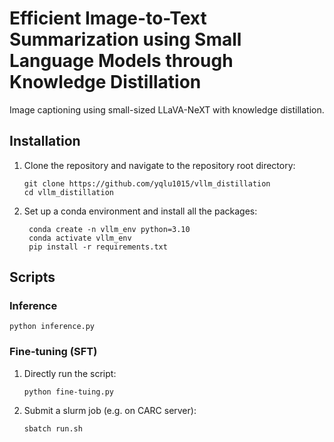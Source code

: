 # Efficient Image-to-Text Summarization using Small Language Models through Knowledge Distillation
Image captioning using small-sized LLaVA-NeXT with knowledge distillation.

## Installation
1. Clone the repository and navigate to the repository root directory:
    ```angular2html
    git clone https://github.com/yqlu1015/vllm_distillation
    cd vllm_distillation
    ```
2. Set up a conda environment and install all the packages:
   ```angular2html
    conda create -n vllm_env python=3.10
    conda activate vllm_env
    pip install -r requirements.txt
    ```
## Scripts
### Inference
```angular2html
python inference.py
```

### Fine-tuning (SFT)
1. Directly run the script:
   ```angular2html
   python fine-tuing.py
   ```
2. Submit a slurm job (e.g. on CARC server):
   ```angular2html
   sbatch run.sh
   ```